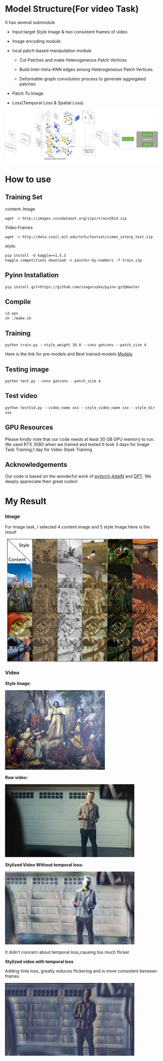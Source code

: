 # Model Structure(For video Task)

It has several submodule

- Input:target Style Image & two consistent frames of video
- Image encoding module
-  local patch-based manipulation module 
   - Cut Patches and make Heterogeneous Patch Vertices
   
   -  Build Inter-Intra-KNN edges among Heterogeneous Patch Vertices.

   - Deformable graph convolution process to generate aggregated patches
   
- Patch To Image
- Loss(Temporal Loss & Spatial Loss)

![image-20240524192541490](assets/image-20240524192541490.png)

# How to use

## Training Set
content: 
Image
```
wget -c http://images.cocodataset.org/zips/train2014.zip
```
Video Frames
```
wget -c http://data.csail.mit.edu/tofu/testset/vimeo_interp_test.zip
```
style:
```
pip install -U kaggle==1.5.3
kaggle competitions download -c painter-by-numbers -f train.zip
```
## Pyinn Installation
```
pip install git+https://github.com/szagoruyko/pyinn.git@master
```
## Compile
```
cd ops
sh ./make.sh
```
## Training

```
python train.py --style_weight 10.0 --conv gatconv --patch_size 4
```
Here is the link for pre-models and Best trained-models  [Models](
https://drive.google.com/drive/folders/1fBE7VixfRGDCU5vJ1CXgjAtxAxmJMVSp?usp=drive_link)

## Testing image
```
python test.py --conv gatconv --patch_size 4 
```
## Test video
```
python testVid.py --video_name xxx --style_video_name xxx --style_dir xxx
```
## GPU Resources
Please kindly note that our code needs at least 30 GB GPU memory to run. We used RTX 3080 when we trained and tested
It took 3 days for Image Task Training,1 day for Video Stask Training

## Acknowledgements
Our code is based on the wonderful work of [pytorch-AdaIN](https://github.com/naoto0804/pytorch-AdaIN) and [DPT](https://github.com/CASIA-IVA-Lab/DPT). We deeply appreciate their great codes!
# My Result
### Image

For Image task, I selected 4 content image and 5 style Image.Here is the result

![image-20240524193302766](assets/image-20240524193302766.png)

### Video

**Style Image:**

![image-20240524193545905](assets/image-20240524193545905.png)



**Raw video:**

![Raw](assets/Raw-17165546871504.gif)

**Stylized Video Without temporal loss:**

![Stylized video without temporal loss](assets/NoLoss.gif)

It didn't concern about temporal loss,causing too much flicker

**Stylized video with temporal loss** 

Adding time loss, greatly reduces flickering and is more consistent between frames

![Stylized video with temporal loss](assets/WIthLoss.gif)
